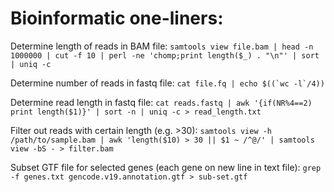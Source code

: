 # Bioinformatic one-liners:

Determine length of reads in BAM file:
```samtools view file.bam | head -n 1000000 | cut -f 10 | perl -ne 'chomp;print length($_) . "\n"' | sort | uniq -c```

Determine number of reads in fastq file:
```cat file.fq | echo $((`wc -l`/4))```

Determine read length in fastq file:
```cat reads.fastq | awk '{if(NR%4==2) print length($1)}' | sort -n | uniq -c > read_length.txt```

Filter out reads with certain length (e.g. >30):
```samtools view -h /path/to/sample.bam | awk 'length($10) > 30 || $1 ~ /^@/' | samtools view -bS - > filter.bam```

Subset GTF file for selected genes (each gene on new line in text file):
```grep -f genes.txt gencode.v19.annotation.gtf > sub-set.gtf```
